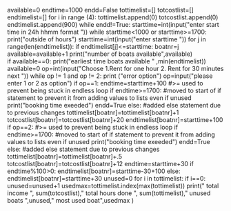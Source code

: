 available=0
endtime=1000
endd=False
tottimelist=[]
totcostlist=[]
endtimelist=[]
for i in range (4):
    tottimelist.append(0)
    totcostlist.append(0)
    endtimelist.append(900)
while endd!=True:
    starttime=int(input("enter start time in  24h hhmm format "))
    while starttime<1000 or starttime>=1700:
        print("outside of hours")
        starttime=int(input("enter starttime "))
    for j in range(len(endtimelist)):
        if endtimelist[j]<=starttime:
            boatnr=j
            available=available+1
    print("number of boats available",available)  
    if available==0:
        print("earliest time boats available " ,min(endtimelist))
    available=0
    op=int(input("Choose 1.Rent for one hour 2. Rent for 30 minutes next "))
    while op != 1 and op != 2:
        print ("error option")
        op=input("please enter 1 or 2 as option")
    if op==1:
      endtime=starttime+100
      #>= used to prevent being stuck in endless loop
      if endtime>=1700:
        #moved to start of if statement to prevent it from adding values to lists even if unused
        print("booking time exeeded")
        endd=True
      else:
        #added else statement due to previous changes
        tottimelist[boatnr]=tottimelist[boatnr]+1
        totcostlist[boatnr]=totcostlist[boatnr]+20
        endtimelist[boatnr]=starttime+100
    if op==2:
      #>= used to prevent being stuck in endless loop
      if endtime>=1700:
        #moved to start of if statement to prevent it from adding values to lists even if unused
        print("booking time exeeded")
        endd=True
      else:
        #added else statement due to previous changes
        tottimelist[boatnr]=tottimelist[boatnr]+.5
        totcostlist[boatnr]=totcostlist[boatnr]+12
        endtime=starttime+30
        if endtime%100>0:
          endtimelist[boatnr]=starttime-30+100
        else:
          endtimelist[boatnr]=starttime+30
unused=0
for i in tottimelist:
    if i==0:
        unused=unused+1
usedmax=tottimelist.index(max(tottimelist))
print(" total income ", sum(totcostlist)," total hours done ", sum(tottimelist)," unused boats ",unused," most used boat",usedmax )
